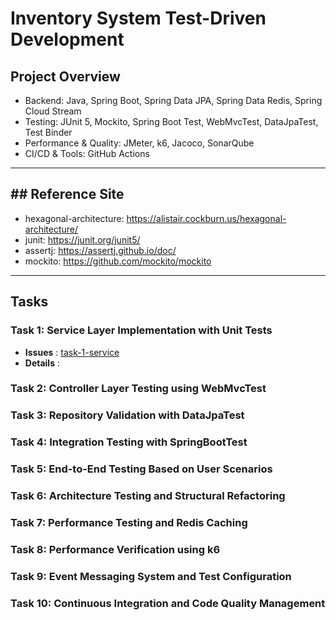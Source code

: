 # Inventory System Test-Driven Development

##  Project Overview
- Backend: Java, Spring Boot, Spring Data JPA, Spring Data Redis, Spring Cloud Stream
- Testing: JUnit 5, Mockito, Spring Boot Test, WebMvcTest, DataJpaTest, Test Binder
- Performance & Quality: JMeter, k6, Jacoco, SonarQube
- CI/CD & Tools: GitHub Actions

-----
## ## Reference Site
- hexagonal-architecture: https://alistair.cockburn.us/hexagonal-architecture/
- junit: https://junit.org/junit5/
- assertj: https://assertj.github.io/doc/
- mockito: https://github.com/mockito/mockito

-----
## Tasks
### Task 1: Service Layer Implementation with Unit Tests
- **Issues** : [task-1-service](https://github.com/ld5ehom/inventory-qa/tree/task-1-service)
- **Details** :

### Task 2: Controller Layer Testing using WebMvcTest

### Task 3: Repository Validation with DataJpaTest

### Task 4: Integration Testing with SpringBootTest

### Task 5: End-to-End Testing Based on User Scenarios

### Task 6: Architecture Testing and Structural Refactoring

### Task 7: Performance Testing and Redis Caching

### Task 8: Performance Verification using k6

### Task 9: Event Messaging System and Test Configuration

### Task 10: Continuous Integration and Code Quality Management

